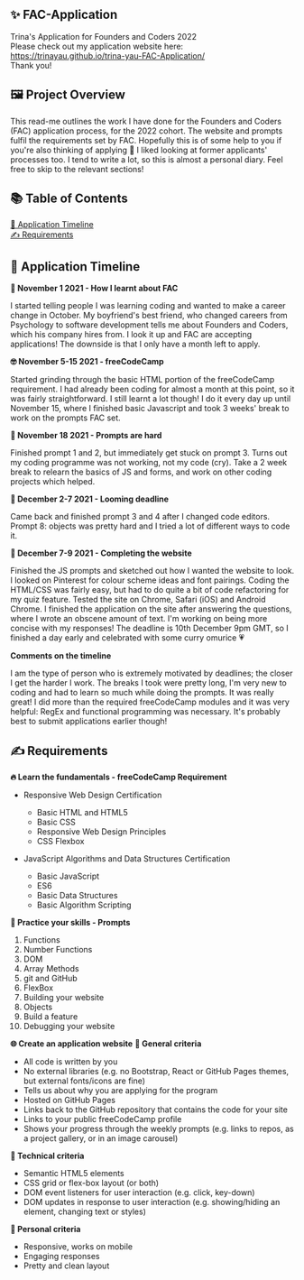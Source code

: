 ## ✨ FAC-Application

Trina's Application for Founders and Coders 2022<br />
Please check out my application website here:<br />
https://trinayau.github.io/trina-yau-FAC-Application/ <br />
Thank you!

## 🖼 Project Overview

This read-me outlines the work I have done for the Founders and Coders (FAC) application process, for the 2022 cohort.
The website and prompts fulfil the requirements set by FAC.
Hopefully this is of some help to you if you're also thinking of applying 🥰
I liked looking at former applicants' processes too.
I tend to write a lot, so this is almost a personal diary. Feel free to skip to the relevant sections!

## 📚 Table of Contents

[📅 Application Timeline](#-application-timeline)<br />
[✍️ Requirements](#%EF%B8%8F-requirements)

## 📅 Application Timeline

**📱 November 1 2021 - How I learnt about FAC**

I started telling people I was learning coding and wanted to make a career change in October. My boyfriend's best friend, who
changed careers from Psychology to software development tells me about Founders and Coders, which his company hires from.
I look it up and FAC are accepting applications! The downside is that I only have a month left to apply.

**🤓 November 5-15 2021 - freeCodeCamp**

Started grinding through the basic HTML portion of the freeCodeCamp requirement. I had already been coding for almost a month
at this point, so it was fairly straightforward. I still learnt a lot though! I do it every day up until November 15, where I
finished basic Javascript and took 3 weeks' break to work on the prompts FAC set.

**💢 November 18 2021 - Prompts are hard**

Finished prompt 1 and 2, but immediately get stuck on prompt 3. Turns out my coding programme was not working, not my code (cry). Take a 2 week break to relearn the basics of JS and forms, and work on other coding projects which helped.

**🎄 December 2-7 2021 - Looming deadline**

Came back and finished prompt 3 and 4 after I changed code editors. Prompt 8: objects was pretty hard and I tried a lot of different ways to code it.

**🎊 December 7-9 2021 - Completing the website**

Finished the JS prompts and sketched out how I wanted the website to look. I looked on Pinterest for colour scheme ideas and font pairings. Coding the HTML/CSS was fairly easy, but had to do quite a bit of code refactoring for my quiz feature.
Tested the site on Chrome, Safari (iOS) and Android Chrome.
I finished the application on the site after answering the questions, where I wrote an obscene amount of text.
I'm working on being more concise with my responses!
The deadline is 10th December 9pm GMT, so I finished a day early and celebrated with some curry omurice 💗

**Comments on the timeline**

I am the type of person who is extremely motivated by deadlines; the closer I get the harder I work.
The breaks I took were pretty long, I'm very new to coding and had to learn so much while doing the prompts. It was really great! I did more than the required freeCodeCamp modules and it was very helpful: RegEx and functional programming was necessary. It's probably best to submit applications earlier though!

## ✍️ Requirements

**🔥 Learn the fundamentals - freeCodeCamp Requirement**

- Responsive Web Design Certification

  - Basic HTML and HTML5
  - Basic CSS
  - Responsive Web Design Principles
  - CSS Flexbox

- JavaScript Algorithms and Data Structures Certification
  - Basic JavaScript
  - ES6
  - Basic Data Structures
  - Basic Algorithm Scripting

**📖 Practice your skills - Prompts**

1. Functions
2. Number Functions
3. DOM
4. Array Methods
5. git and GitHub
6. FlexBox
7. Building your website
8. Objects
9. Build a feature
10. Debugging your website

**🌐 Create an application website**
**🌌 General criteria**

- All code is written by you
- No external libraries (e.g. no Bootstrap, React or GitHub Pages themes, but external fonts/icons are fine)
- Tells us about why you are applying for the program
- Hosted on GitHub Pages
- Links back to the GitHub repository that contains the code for your site
- Links to your public freeCodeCamp profile
- Shows your progress through the weekly prompts (e.g. links to repos, as a project gallery, or in an image carousel)

**💾 Technical criteria**

- Semantic HTML5 elements
- CSS grid or flex-box layout (or both)
- DOM event listeners for user interaction (e.g. click, key-down)
- DOM updates in response to user interaction (e.g. showing/hiding an element, changing text or styles)

**👩 Personal criteria**

- Responsive, works on mobile
- Engaging responses
- Pretty and clean layout
